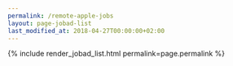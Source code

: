 ```yaml
---
permalink: /remote-apple-jobs
layout: page-jobad-list
last_modified_at: 2018-04-27T00:00:00+02:00
---
```

{% include render_jobad_list.html permalink=page.permalink %}
